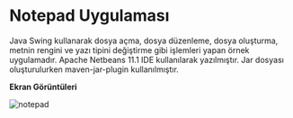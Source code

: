 # Notepad Uygulaması

Java Swing kullanarak dosya açma, dosya düzenleme, dosya oluşturma, metnin rengini ve yazı tipini değiştirme gibi işlemleri yapan örnek uygulamadır. Apache Netbeans 11.1 IDE kullanılarak yazılmıştır. Jar dosyası oluşturulurken maven-jar-plugin kullanılmıştır.

**Ekran Görüntüleri**

![notepad](https://github.com/mertkolgu/java-swing-examples/blob/master/notepad-uygulamasi/screenshots/notepad.png)
